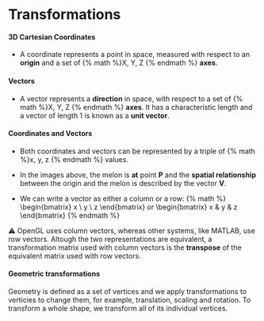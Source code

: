 # Transformations

#### 3D Cartesian Coordinates
- A coordinate represents a point in space, measured with respect to an **origin** and a set of {% math %}X, Y, Z {% endmath %} **axes**.

#### Vectors
- A vector represents a **direction** in space, with respect to a set of {% math %}X, Y, Z {% endmath %} **axes**. It has a characteristic length and a vector of length 1 is known as a **unit vector**.

#### Coordinates and Vectors
- Both coordinates and vectors can be represented by a triple of {% math %}x, y, z {% endmath %} values.

- In the images above, the melon is **at** point **P** and the **spatial relationship** between the origin and the melon is described by the vector **V**.

- We can write a vector as either a column or a row: {% math %}
\begin{bmatrix}
    x \\
    y \\
    z
\end{bmatrix}
or
\begin{bmatrix}
    x & y & z
\end{bmatrix}
{% endmath %}

:warning: OpenGL uses column vectors, whereas other systems, like MATLAB, use row vectors. Altough the two representations are equivalent, a transformation matrix used with column vectors is the **transpose** of the equivalent matrix used with row vectors.

#### Geometric transformations
Geometry is defined as a set of vertices and we apply transformations to verticies to change them, for example, translation, scaling and rotation. To transform a whole shape, we transform all of its individual vertices.